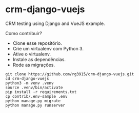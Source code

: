 # crm-django-vuejs

CRM testing using Django and VueJS example.

Como contribuir?

* Clone esse repositório.
* Crie um virtualenv com Python 3.
* Ative o virtualenv.
* Instale as dependências.
* Rode as migrações.

```
git clone https://github.com/rg3915/crm-django-vuejs.git
cd crm-django-vuejs
python3 -m venv .venv
source .venv/bin/activate
pip install -r requirements.txt
cp contrib/.env-sample .env
python manage.py migrate
python manage.py runserver
```